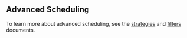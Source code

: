 <!--[metadata]>
+++
title = "Docker Swarm Scheduling"
description = "Swarm: a Docker-native clustering system"
keywords = ["docker, swarm, clustering, scheduling"]
[menu.main]
parent="smn_workw_swarm"
+++
<![end-metadata]-->

## Advanced Scheduling

To learn more about advanced scheduling, see the
[strategies](strategy.md) and [filters](filter.md)
documents.

